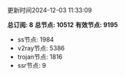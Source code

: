 更新时间2024-12-03 11:33:09

**总订阅: 8**
**总节点: 10512**
**有效节点: 9195**
- ss节点: 1984
- v2ray节点: 5386
- trojan节点: 1816
- ssr节点: 9
